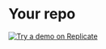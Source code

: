 # Your repo

[![Try a demo on Replicate](https://replicate.com/fofr/expression-editor/badge)](https://replicate.com/fofr/expression-editor)

